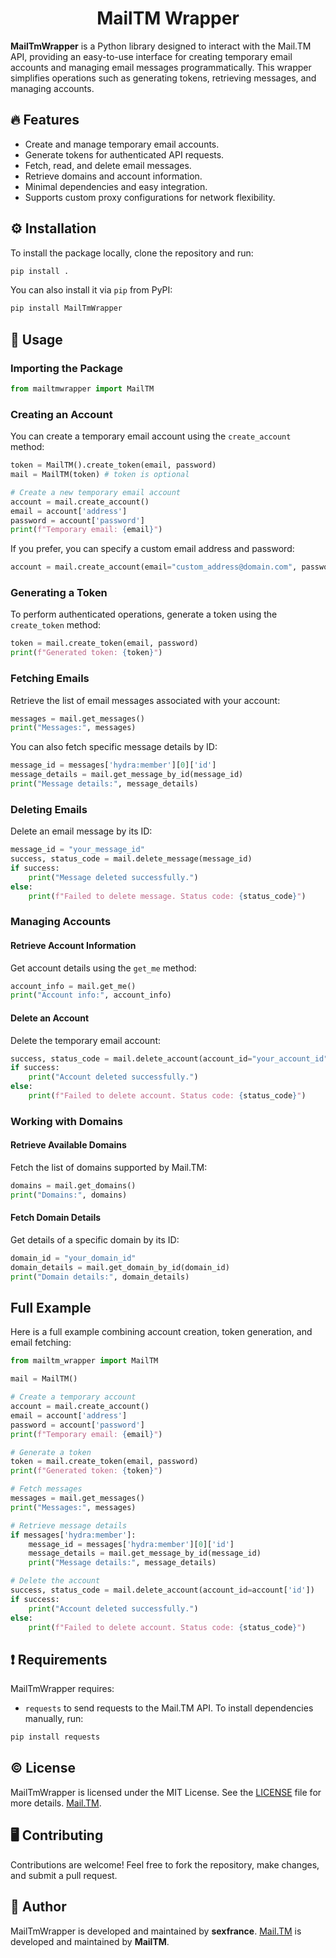<h1 align="center">MailTM Wrapper</h2>

**MailTmWrapper** is a Python library designed to interact with the Mail.TM API, providing an easy-to-use interface for creating temporary email accounts and managing email messages programmatically. This wrapper simplifies operations such as generating tokens, retrieving messages, and managing accounts.

## 🔥 Features

- Create and manage temporary email accounts.
- Generate tokens for authenticated API requests.
- Fetch, read, and delete email messages.
- Retrieve domains and account information.
- Minimal dependencies and easy integration.
- Supports custom proxy configurations for network flexibility.

## ⚙️ Installation

To install the package locally, clone the repository and run:

```bash
pip install .
```

You can also install it via `pip` from PyPI:

```bash
pip install MailTmWrapper
```

## 🔧 Usage

### Importing the Package

```python
from mailtmwrapper import MailTM
```

### Creating an Account

You can create a temporary email account using the `create_account` method:

```python
token = MailTM().create_token(email, password)
mail = MailTM(token) # token is optional

# Create a new temporary email account
account = mail.create_account()
email = account['address']
password = account['password']
print(f"Temporary email: {email}")
```

If you prefer, you can specify a custom email address and password:

```python
account = mail.create_account(email="custom_address@domain.com", password="CustomPassword123?")
```

### Generating a Token

To perform authenticated operations, generate a token using the `create_token` method:

```python
token = mail.create_token(email, password)
print(f"Generated token: {token}")
```

### Fetching Emails

Retrieve the list of email messages associated with your account:

```python
messages = mail.get_messages()
print("Messages:", messages)
```

You can also fetch specific message details by ID:

```python
message_id = messages['hydra:member'][0]['id']
message_details = mail.get_message_by_id(message_id)
print("Message details:", message_details)
```

### Deleting Emails

Delete an email message by its ID:

```python
message_id = "your_message_id"
success, status_code = mail.delete_message(message_id)
if success:
    print("Message deleted successfully.")
else:
    print(f"Failed to delete message. Status code: {status_code}")
```

### Managing Accounts

#### Retrieve Account Information

Get account details using the `get_me` method:

```python
account_info = mail.get_me()
print("Account info:", account_info)
```

#### Delete an Account

Delete the temporary email account:

```python
success, status_code = mail.delete_account(account_id="your_account_id")
if success:
    print("Account deleted successfully.")
else:
    print(f"Failed to delete account. Status code: {status_code}")
```

### Working with Domains

#### Retrieve Available Domains

Fetch the list of domains supported by Mail.TM:

```python
domains = mail.get_domains()
print("Domains:", domains)
```

#### Fetch Domain Details

Get details of a specific domain by its ID:

```python
domain_id = "your_domain_id"
domain_details = mail.get_domain_by_id(domain_id)
print("Domain details:", domain_details)
```

## Full Example

Here is a full example combining account creation, token generation, and email fetching:

```python
from mailtm_wrapper import MailTM

mail = MailTM()

# Create a temporary account
account = mail.create_account()
email = account['address']
password = account['password']
print(f"Temporary email: {email}")

# Generate a token
token = mail.create_token(email, password)
print(f"Generated token: {token}")

# Fetch messages
messages = mail.get_messages()
print("Messages:", messages)

# Retrieve message details
if messages['hydra:member']:
    message_id = messages['hydra:member'][0]['id']
    message_details = mail.get_message_by_id(message_id)
    print("Message details:", message_details)

# Delete the account
success, status_code = mail.delete_account(account_id=account['id'])
if success:
    print("Account deleted successfully.")
else:
    print(f"Failed to delete account. Status code: {status_code}")
```

## ❗ Requirements

MailTmWrapper requires:

- `requests` to send requests to the Mail.TM API.
  To install dependencies manually, run:

```bash
pip install requests
```

## ©️ License

MailTmWrapper is licensed under the MIT License. See the [LICENSE](LICENSE) file for more details.
[Mail.TM](https://mail.tm/).

## 🖥️ Contributing

Contributions are welcome! Feel free to fork the repository, make changes, and submit a pull request.

## 👤 Author

MailTmWrapper is developed and maintained by **sexfrance**.
[Mail.TM](https://mail.tm/) is developed and maintained by **MailTM**.
